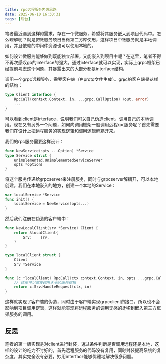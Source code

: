 ```yaml
---
title: rpc远程服务内嵌思路
date: 2025-06-10 16:30:31
tags: [后台]
---
```


笔者最近遇到这样的需求，存在一个微服务，希望将其服务嵌入到项目代码中。怎么理解呢？就是把微服务项目当做第三方库使用，这样项目中微服务就是本地调用，并且依赖的中间件资源也可以使用本地的。

如何设计微服务能够做到既能独立部署，又能嵌入到项目中呢？在这里，笔者不得不再次感叹go的interface的强大。通过interface就可以实现，实际上grpc框架已经提前考虑这个问题，其暴露出来的大部分都是interface结构。

调用一个grpc远程服务，需要客户端（由proto文件生成）。grpc的客户端是这样的结构：
```go
type Client interface {
    RpcCall(context.Context, in, ...grpc.CallOption) (out, error)
    ...
}
```
可以看到client是interface，说明我们可以自己伪造client，调用自己的本地调用。现在又有另外一个问题，如何向调用框架一般调用远程rpc服务呢？首先需要我们在设计上把远程服务的实现逻辑和调用逻辑解耦开来。

我们的rpc服务需要这样设计：
```go
func NewService(opts ...Option) *Service
type Service struct {
    unimplemented.UnimplementedServiceServer
    opts *options
}
```
将这个服务传递给grpcserver来注册服务，同时与grpcserver解耦开，可以本地创建。我们在本地嵌入的地方，创建一个本地的Service：

```go
var localService *Service
func init() {
    localService = NewService(opts...)
}
```

然后我们注册在伪造的客户端中：
```go
func NewLocalClient(srv *Service) Client {
    return &localClient{
        Srv:    srv,
    }
}

type localClient struct {
    Client
    Srv *Service
}

func (c *localClient) RpcCall(ctx context.Context, in, opts ...grpc.CallOption) (out, error) {
    // 这里可以直接调用本地的服务逻辑
    return c.Srv.HandleRequest(ctx, in)
}
```

这样就实现了客户端的伪造，同时由于客户端实现grpcclient的接口，所以也不会影响到项目调用逻辑，这样就能实现将远程服务的调用无感的迁移到嵌入第三方框架服务的调用。

## 反思
笔者的第一版实现是对client进行封装，通过条件判断是否调用远程还是本地，这样的设计的吃力不讨好的，首先远程服务的代码没有复用，同时封装提高系统的复杂度，其实完全没有必要，妙用interface能够优雅地解决很多问题。